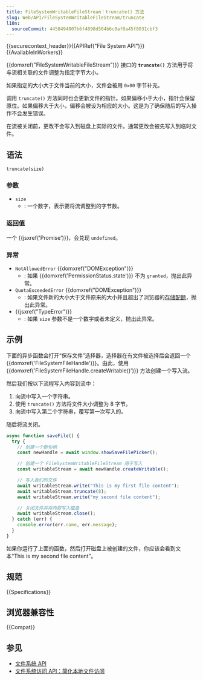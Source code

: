 ```yaml
---
title: FileSystemWritableFileStream：truncate() 方法
slug: Web/API/FileSystemWritableFileStream/truncate
l10n:
  sourceCommit: 4458494807b6f4898d504b6c0af0a45f8031cbf3
---
```


{{securecontext_header}}{{APIRef("File System API")}}{{AvailableInWorkers}}

{{domxref("FileSystemWritableFileStream")}} 接口的 **`truncate()`** 方法用于将与流相关联的文件调整为指定字节大小。

如果指定的大小大于文件当前的大小，文件会被用 `0x00` 字节补充。

调用 `truncate()` 方法同时也会更新文件的指针。如果偏移小于大小，指针会保留原位。如果偏移大于大小，偏移会被设为相应的大小。这是为了确保随后的写入操作不会发生错误。

在流被关闭前，更改不会写入到磁盘上实际的文件。通常更改会被先写入到临时文件。

## 语法

```js-nolint
truncate(size)
```

### 参数

- `size`
  - : 一个数字，表示要将流调整到的字节数。

### 返回值

一个 {{jsxref('Promise')}}，会兑现 `undefined`。

### 异常

- `NotAllowedError` {{domxref("DOMException")}}
  - : 如果 {{domxref('PermissionStatus.state')}} 不为 `granted`，抛出此异常。
- `QuotaExceededError` {{domxref("DOMException")}}
  - : 如果文件新的大小大于文件原来的大小并且超出了浏览器的[存储配额](/zh-CN/docs/Web/API/Storage_API/Storage_quotas_and_eviction_criteria)，抛出此异常。
- {{jsxref("TypeError")}}
  - : 如果 `size` 参数不是一个数字或者未定义，抛出此异常。

## 示例

下面的异步函数会打开“保存文件”选择器，选择器在有文件被选择后会返回一个 {{domxref('FileSystemFileHandle')}}。由此，使用 {{domxref('FileSystemFileHandle.createWritable()')}} 方法创建一个写入流。

然后我们按以下流程写入内容到流中：

1. 向流中写入一个字符串。
2. 使用 `truncate()` 方法将文件大小调整为 8 字节。
3. 向流中写入第二个字符串，覆写第一次写入的。

随后将流关闭。

```js
async function saveFile() {
  try {
    // 创建一个新句柄
    const newHandle = await window.showSaveFilePicker();

    // 创建一个 FileSystemWritableFileStream 用于写入
    const writableStream = await newHandle.createWritable();

    // 写入我们的文件
    await writableStream.write("This is my first file content");
    await writableStream.truncate(8);
    await writableStream.write("my second file content");

    // 关闭文件并将内容写入磁盘
    await writableStream.close();
  } catch (err) {
    console.error(err.name, err.message);
  }
}
```

如果你运行了上面的函数，然后打开磁盘上被创建的文件，你应该会看到文本“This is my second file content”。

## 规范

{{Specifications}}

## 浏览器兼容性

{{Compat}}

## 参见

- [文件系统 API](/zh-CN/docs/Web/API/File_System_API)
- [文件系统访问 API：简化本地文件访问](https://developer.chrome.com/docs/capabilities/web-apis/file-system-access)

